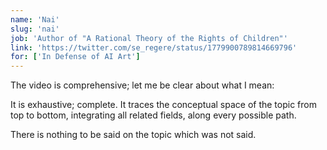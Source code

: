 ```yaml
---
name: 'Nai'
slug: 'nai'
job: 'Author of "A Rational Theory of the Rights of Children"'
link: 'https://twitter.com/se_regere/status/1779900789814669796'
for: ['In Defense of AI Art']
---
```


The video is comprehensive; let me be clear about what I mean:

It is exhaustive; complete. It traces the conceptual space of the topic from top to bottom, integrating all related fields, along every possible path.

There is nothing to be said on the topic which was not said.
